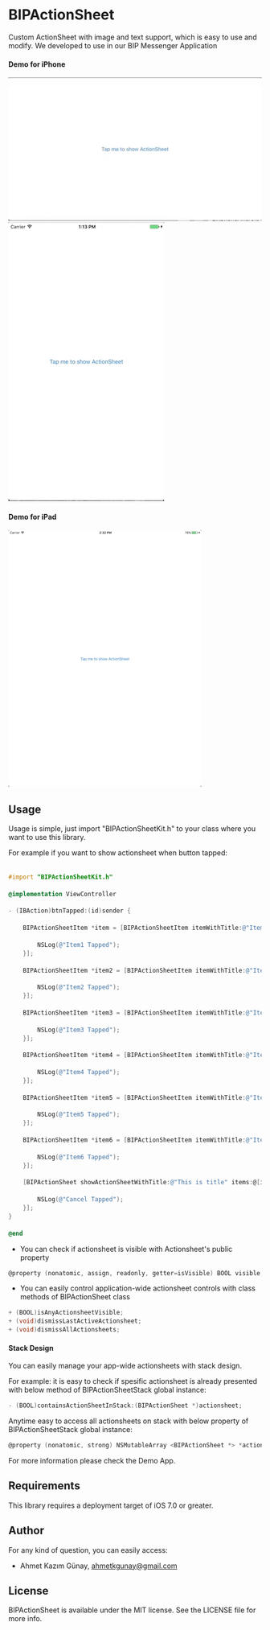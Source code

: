 # BIPActionSheet
Custom ActionSheet with image and text support, which is easy to use and modify. We developed to use in our BIP Messenger Application

#### Demo for iPhone
![Anim](https://github.com/Turkcell/BIPActionSheet/blob/master/Gifs/landscapePhone.gif)
![Anim](https://github.com/Turkcell/BIPActionSheet/blob/master/Gifs/portraitPhone.gif)

#### Demo for iPad
![Anim](https://github.com/Turkcell/BIPActionSheet/blob/master/Gifs/ipad.gif)


## Usage

Usage is simple, just import "BIPActionSheetKit.h" to your class where you want to use this library.

For example if you want to show actionsheet when button tapped:

```objective-c

#import "BIPActionSheetKit.h"

@implementation ViewController

- (IBAction)btnTapped:(id)sender {

    BIPActionSheetItem *item = [BIPActionSheetItem itemWithTitle:@"Item1" image:[UIImage imageNamed:@"asCallIcon"] actionHandler:^(BIPActionSheet *actionSheet) {

        NSLog(@"Item1 Tapped");
    }];

    BIPActionSheetItem *item2 = [BIPActionSheetItem itemWithTitle:@"Item2" image:[UIImage imageNamed:@"asCallIcon"] textColor:[UIColor blackColor] actionHandler:^(BIPActionSheet *actionSheet) {

        NSLog(@"Item2 Tapped");
    }];

    BIPActionSheetItem *item3 = [BIPActionSheetItem itemWithTitle:@"Item3" image:[UIImage imageNamed:@"asCallIcon"] actionHandler:^(BIPActionSheet *actionSheet) {

        NSLog(@"Item3 Tapped");
    }];

    BIPActionSheetItem *item4 = [BIPActionSheetItem itemWithTitle:@"Item4" image:[UIImage imageNamed:@"asCallIcon"] actionHandler:^(BIPActionSheet *actionSheet) {

        NSLog(@"Item4 Tapped");
    }];

    BIPActionSheetItem *item5 = [BIPActionSheetItem itemWithTitle:@"Item5" image:[UIImage imageNamed:@"asCallIcon"] actionHandler:^(BIPActionSheet *actionSheet) {

        NSLog(@"Item5 Tapped");
    }];

    BIPActionSheetItem *item6 = [BIPActionSheetItem itemWithTitle:@"Item6" image:[UIImage imageNamed:@"asCallIcon"] actionHandler:^(BIPActionSheet *actionSheet) {

        NSLog(@"Item6 Tapped");
    }];

    [BIPActionSheet showActionSheetWithTitle:@"This is title" items:@[item, item2, item3, item4, item5, item6] cancelButtonTitle:@"Cancel" cancelHandler:^{

        NSLog(@"Cancel Tapped");
    }];
}

@end
```
- You can check if actionsheet is visible with Actionsheet's public property 

```objective-c
@property (nonatomic, assign, readonly, getter=isVisible) BOOL visible;
```


- You can easily control application-wide actionsheet controls with class methods of BIPActionSheet class

```objective-c
+ (BOOL)isAnyActionsheetVisible;
+ (void)dismissLastActiveActionsheet;
+ (void)dismissAllActionsheets;
```

#### Stack Design 

You can easily manage your app-wide actionsheets with stack design.

For example: it is easy to check if spesific actionsheet is already presented with below method of BIPActionSheetStack global instance:

```objective-c
- (BOOL)containsActionSheetInStack:(BIPActionSheet *)actionsheet;
```

Anytime easy to access all actionsheets on stack with below property of BIPActionSheetStack global instance:

```objective-c
@property (nonatomic, strong) NSMutableArray <BIPActionSheet *> *actionSheets;
```


For more information please check the Demo App.

## Requirements

This library requires a deployment target of iOS 7.0 or greater.


## Author

For any kind of question, you can easily access:
- Ahmet Kazım Günay, ahmetkgunay@gmail.com

## License

BIPActionSheet is available under the MIT license. See the LICENSE file for more info.
